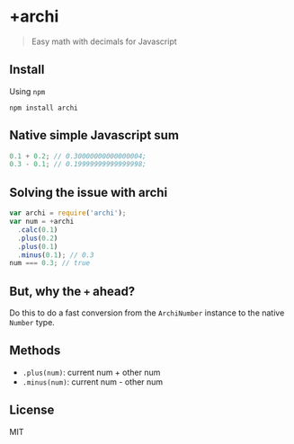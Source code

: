 # +archi

> Easy math with decimals for Javascript

## Install

Using `npm`

```
npm install archi
```

## Native simple Javascript sum

```js
0.1 + 0.2; // 0.30000000000000004;
0.3 - 0.1; // 0.19999999999999998;
```

## Solving the issue with archi

```js
var archi = require('archi');
var num = +archi
  .calc(0.1)
  .plus(0.2)
  .plus(0.1)
  .minus(0.1); // 0.3
num === 0.3; // true
```

## But, why the `+` ahead?

Do this to do a fast conversion from the `ArchiNumber` instance to the native `Number` type.

## Methods

- `.plus(num)`: current num + other num
- `.minus(num)`: current num - other num

## License

MIT
